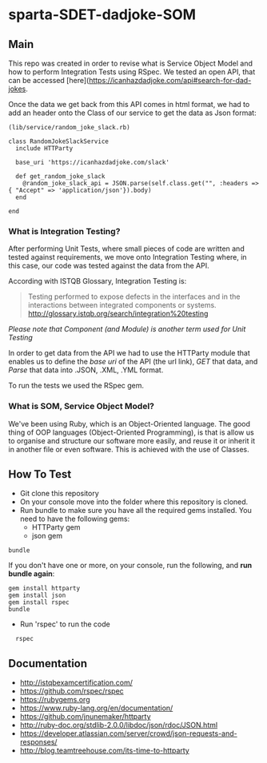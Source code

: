 # sparta-SDET-dadjoke-SOM

## Main

This repo was created in order to revise what is Service Object Model and how to perform Integration Tests using RSpec.
We tested an open API, that can be accessed [here](https://icanhazdadjoke.com/api#search-for-dad-jokes.

Once the data we get back from this API comes in html format, we had to add an header onto the Class of our service to get the data as Json format:

```
(lib/service/random_joke_slack.rb)

class RandomJokeSlackService
  include HTTParty

  base_uri 'https://icanhazdadjoke.com/slack'

  def get_random_joke_slack
    @random_joke_slack_api = JSON.parse(self.class.get("", :headers => { "Accept" => 'application/json'}).body)
  end

end
```

### What is Integration Testing?
After performing Unit Tests, where small pieces of code are written and tested against requirements, we move onto Integration Testing where, in this case, our code was tested against the data from the API.

According with ISTQB Glossary, Integration Testing is:

> Testing performed to expose defects in the interfaces and in the interactions between integrated components or systems.
>http://glossary.istqb.org/search/integration%20testing

_Please note that Component (and Module) is another term used for Unit Testing_

In order to get data from the API we had to use the HTTParty module that enables us to define the _base uri_ of the API (the url link), _GET_ that data, and _Parse_ that data into .JSON, .XML, .YML format.

To run the tests we used the RSpec gem.

### What is SOM, Service Object Model?
We've been using Ruby, which is an Object-Oriented language. The good thing of OOP languages (Object-Oriented Programming), is that is allow us to organise and structure our software more easily, and reuse it or inherit it in another file or even software.
This is achieved with the use of Classes.


## How To Test
- Git clone this repository
- On your console move into the folder where this repository is cloned.
- Run bundle to make sure you have all the required gems installed. You need to have the following gems:
  - HTTParty gem
  - json gem

```
bundle
```
If you don't have one or more, on your console, run the following, and **run bundle again**:
```
gem install httparty
gem install json
gem install rspec
bundle
```
- Run 'rspec' to run the code
```
  rspec
```

## Documentation
- http://istqbexamcertification.com/
- https://github.com/rspec/rspec
- https://rubygems.org
- https://www.ruby-lang.org/en/documentation/
- https://github.com/jnunemaker/httparty
- http://ruby-doc.org/stdlib-2.0.0/libdoc/json/rdoc/JSON.html
- https://developer.atlassian.com/server/crowd/json-requests-and-responses/
- http://blog.teamtreehouse.com/its-time-to-httparty
